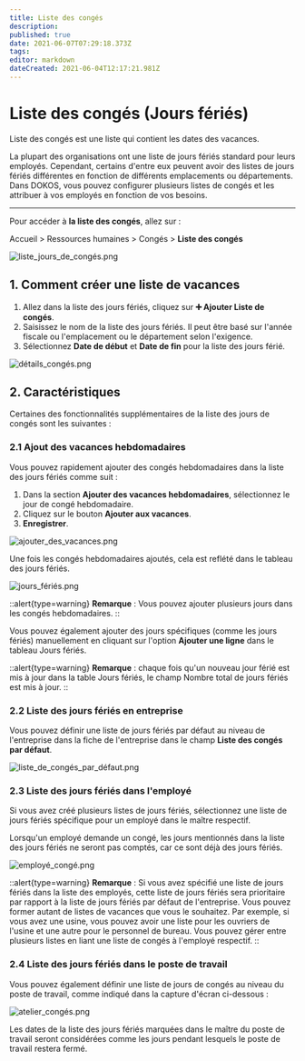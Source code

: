 ```yaml
---
title: Liste des congés
description: 
published: true
date: 2021-06-07T07:29:18.373Z
tags: 
editor: markdown
dateCreated: 2021-06-04T12:17:21.981Z
---
```


# Liste des congés (Jours fériés)

Liste des congés est une liste qui contient les dates des vacances.

La plupart des organisations ont une liste de jours fériés standard pour leurs employés. Cependant, certains d'entre eux peuvent avoir des listes de jours fériés différentes en fonction de différents emplacements ou départements. Dans DOKOS, vous pouvez configurer plusieurs listes de congés et les attribuer à vos employés en fonction de vos besoins.

---

Pour accéder à **la liste des congés**, allez sur :

Accueil > Ressources humaines > Congés > **Liste des congés**

![liste_jours_de_congés.png](/content/rh/holiday-list/liste_jours_de_congés.png)

## 1. Comment créer une liste de vacances

1. Allez dans la liste des jours fériés, cliquez sur **:heavy_plus_sign: Ajouter Liste de congés**.
2. Saisissez le nom de la liste des jours fériés. Il peut être basé sur l'année fiscale ou l'emplacement ou le département selon l'exigence.
3. Sélectionnez **Date de début** et **Date de fin** pour la liste des jours férié.

![détails_congés.png](/content/rh/holiday-list/détails_congés.png)

## 2. Caractéristiques

Certaines des fonctionnalités supplémentaires de la liste des jours de congés sont les suivantes :

### 2.1 Ajout des vacances hebdomadaires

Vous pouvez rapidement ajouter des congés hebdomadaires dans la liste des jours fériés comme suit :

1. Dans la section **Ajouter des vacances hebdomadaires**, sélectionnez le jour de congé hebdomadaire.
2. Cliquez sur le bouton **Ajouter aux vacances**.
3. **Enregistrer**.

![ajouter_des_vacances.png](/content/rh/holiday-list/ajouter_des_vacances.png)


Une fois les congés hebdomadaires ajoutés, cela est reflété dans le tableau des jours fériés.

![jours_fériés.png](/content/rh/holiday-list/jours_fériés.png)

::alert{type=warning}
**Remarque** : Vous pouvez ajouter plusieurs jours dans les congés hebdomadaires.
::

Vous pouvez également ajouter des jours spécifiques (comme les jours fériés) manuellement en cliquant sur l'option **Ajouter une ligne** dans le tableau Jours fériés.

::alert{type=warning}
**Remarque** : chaque fois qu'un nouveau jour férié est mis à jour dans la table Jours fériés, le champ Nombre total de jours fériés est mis à jour.
::


### 2.2 Liste des jours fériés en entreprise

Vous pouvez définir une liste de jours fériés par défaut au niveau de l'entreprise dans la fiche de l'entreprise dans le champ **Liste des congés par défaut**.

![liste_de_congés_par_défaut.png](/content/rh/holiday-list/liste_de_congés_par_défaut.png)

### 2.3 Liste des jours fériés dans l'employé

Si vous avez créé plusieurs listes de jours fériés, sélectionnez une liste de jours fériés spécifique pour un employé dans le maître respectif.

Lorsqu'un employé demande un congé, les jours mentionnés dans la liste des jours fériés ne seront pas comptés, car ce sont déjà des jours fériés.

![employé_congé.png](/content/rh/holiday-list/employé_congé.png)

::alert{type=warning}
**Remarque** : Si vous avez spécifié une liste de jours fériés dans la liste des employés, cette liste de jours fériés sera prioritaire par rapport à la liste de jours fériés par défaut de l'entreprise. Vous pouvez former autant de listes de vacances que vous le souhaitez. Par exemple, si vous avez une usine, vous pouvez avoir une liste pour les ouvriers de l'usine et une autre pour le personnel de bureau. Vous pouvez gérer entre plusieurs listes en liant une liste de congés à l'employé respectif.
::


### 2.4 Liste des jours fériés dans le poste de travail

Vous pouvez également définir une liste de jours de congés au niveau du poste de travail, comme indiqué dans la capture d'écran ci-dessous :

![atelier_congés.png](/content/rh/holiday-list/atelier_congés.png)

Les dates de la liste des jours fériés marquées dans le maître du poste de travail seront considérées comme les jours pendant lesquels le poste de travail restera fermé.




